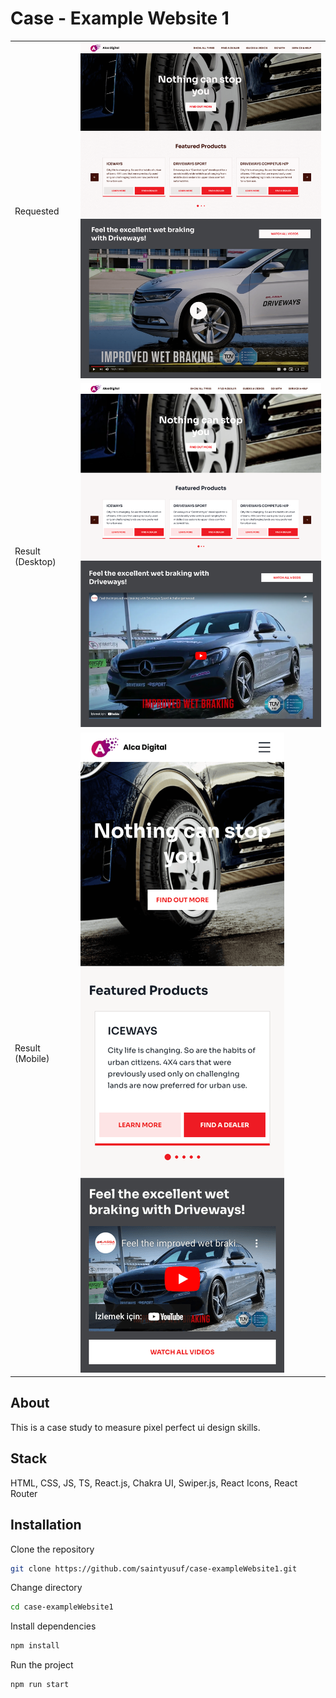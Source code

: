 # Case - Example Website 1
<table>
  <tbody>
    <tr>
      <td>
        Requested
      </td>
      <td>
        <img src="https://github.com/saintyusuf/case-exampleWebsite1/blob/main/case-details/requested.png" alt="Request">
      </td>
    </tr>
    <tr>
      <td>
        Result (Desktop)
      </td>
      <td>
        <img src="https://github.com/saintyusuf/case-exampleWebsite1/blob/main/case-details/result-desktop.png" alt="Result (Desktop)">
      </td>
    </tr>
    <tr>
      <td>
        Result (Mobile)
      </td>
      <td>
        <img src="https://github.com/saintyusuf/case-exampleWebsite1/blob/main/case-details/result-mobile.png" alt="Result (Mobile)">
      </td>
    </tr>
  </tbody>
</table>


## About

This is a case study to measure pixel perfect ui design skills.

## Stack

HTML, CSS, JS, TS, React.js, Chakra UI, Swiper.js, React Icons, React Router

## Installation

Clone the repository
```bash 
git clone https://github.com/saintyusuf/case-exampleWebsite1.git
```

Change directory
```bash 
cd case-exampleWebsite1
```

Install dependencies
```bash
npm install
```

Run the project
```bash
npm run start
```